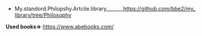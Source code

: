 - My.standord.Philopshy.Artcile.library_______https://github.com/bbe2/my_library/tree/Philosophy  

**Used books=>** https://www.abebooks.com/  



